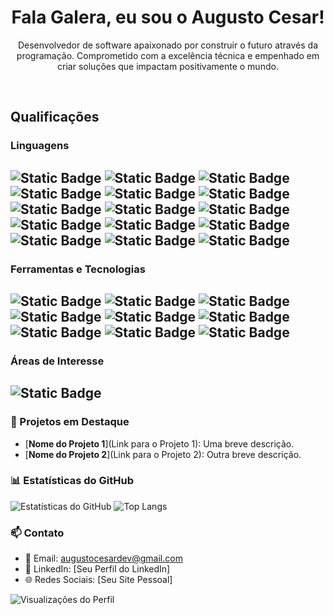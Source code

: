 <h1 align="center">Fala Galera, eu sou o Augusto Cesar!</h1>

<p align="center">Desenvolvedor de software apaixonado por construir o futuro através da programação. Comprometido com a excelência técnica e empenhado em criar soluções que impactam positivamente o mundo.</p>
&nbsp;
&nbsp;

<h2>Qualificações</h2>

### Linguagens
![Static Badge](https://img.shields.io/badge/HTML5-red?style=plastic&logo=html5&logoColor=white&labelColor=grey&color=red)
![Static Badge](https://img.shields.io/badge/CSS3-blue?style=plastic&logo=css3&logoColor=white&labelColor=grey&color=blue)
![Static Badge](https://img.shields.io/badge/JavaScript-yellow?style=plastic&logo=Javascript&logoColor=white&labelColor=grey&color=yellow)
![Static Badge](https://img.shields.io/badge/JQuery-blue?style=plastic&logo=JQuery&logoColor=white&labelColor=grey&color=blue)
![Static Badge](https://img.shields.io/badge/Bootstrap-blueviolet?style=plastic&logo=Bootstrap&logoColor=white&labelColor=grey&color=blueviolet)
![Static Badge](https://img.shields.io/badge/SASS-ff69b4?style=plastic&logo=SASS&logoColor=white&labelColor=grey&color=ff69b4)
![Static Badge](https://img.shields.io/badge/Gulp-CF4647?style=plastic&logo=Gulp&logoColor=white&labelColor=grey&color=CF4647)
![Static Badge](https://img.shields.io/badge/LESS-1D365D?style=plastic&logo=Less&logoColor=white&labelColor=grey&color=1D365D)
![Static Badge](https://img.shields.io/badge/Typescript-3178C6?style=plastic&logo=Typescript&logoColor=white&labelColor=grey&color=3178C6)
![Static Badge](https://img.shields.io/badge/VueJS-4FC08D?style=plastic&logo=Vue.JS&logoColor=white&labelColor=grey&color=4FC08D)
![Static Badge](https://img.shields.io/badge/Redux-764ABC?style=plastic&logo=Redux&logoColor=white&labelColor=grey&color=764ABC)
![Static Badge](https://img.shields.io/badge/React-61DAFB?style=plastic&logo=React&logoColor=white&labelColor=grey&color=61DAFB)
![Static Badge](https://img.shields.io/badge/Cypress-17202C?style=plastic&logo=Cypress&logoColor=white&labelColor=grey&color=17202C)
![Static Badge](https://img.shields.io/badge/Python-3776AB?style=plastic&logo=Python&logoColor=white&labelColor=grey&color=3776AB)
![Static Badge](https://img.shields.io/badge/Django-092E20?style=plastic&logo=Django&logoColor=white&labelColor=grey&color=092E20)
---

### Ferramentas e Tecnologias
![Static Badge](https://img.shields.io/badge/Figma-F24E1E?style=plastic&logo=Figma&logoColor=white&labelColor=grey&color=F24E1E)
![Static Badge](https://img.shields.io/badge/Git-F05032?style=plastic&logo=Git&logoColor=white&labelColor=grey&color=F05032)
![Static Badge](https://img.shields.io/badge/Github-181717?style=plastic&logo=Github&logoColor=white&labelColor=grey&color=181717)
![Static Badge](https://img.shields.io/badge/Gitlab-FC6D26?style=plastic&logo=Gitlab&logoColor=white&labelColor=grey&color=FC6D26)
![Static Badge](https://img.shields.io/badge/VSCode-007ACC?style=plastic&logo=Visual%20Studio%20Code&logoColor=white&labelColor=grey&color=007ACC)
![Static Badge](https://img.shields.io/badge/Notion-000000?style=plastic&logo=Notion&logoColor=white&labelColor=grey&color=000000)
![Static Badge](https://img.shields.io/badge/Linux-FCC624?style=plastic&logo=Linux&logoColor=white&labelColor=grey&color=FCC624)
![Static Badge](https://img.shields.io/badge/MacOS-000000?style=plastic&logo=Macos&logoColor=white&labelColor=grey&color=000000)
![Static Badge](https://img.shields.io/badge/Adobe_Photoshop-31A8FF?style=plastic&logo=Adobe%20Photoshop&logoColor=white&labelColor=grey&color=31A8FF)
---

### Áreas de Interesse
![Static Badge](https://img.shields.io/badge/Desenvolvimento_Web-red?style=plastic&logoColor=red)
---

### 💼 Projetos em Destaque

- [**Nome do Projeto 1**](Link para o Projeto 1): Uma breve descrição.
- [**Nome do Projeto 2**](Link para o Projeto 2): Outra breve descrição.

### 📊 Estatísticas do GitHub

![Estatísticas do GitHub](https://github-readme-stats.vercel.app/api?username=AugustoCesarDev&show_icons=true&theme=dark)
![Top Langs](https://github-readme-stats.vercel.app/api/top-langs/?username=AugustoCesarDev&layout=compact&theme=dark)

### 📫 Contato

- 📧 Email: augustocesardev@gmail.com
- 💼 LinkedIn: [Seu Perfil do LinkedIn]
- 🌐 Redes Sociais: [Seu Site Pessoal]

<img src="https://komarev.com/ghpvc/?username=seu-usuario" alt="Visualizações do Perfil" />

